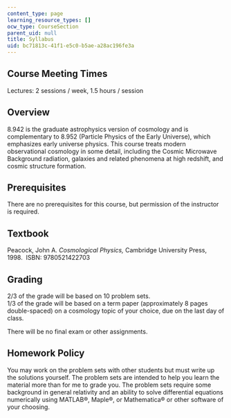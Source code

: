 ```yaml
---
content_type: page
learning_resource_types: []
ocw_type: CourseSection
parent_uid: null
title: Syllabus
uid: bc71813c-41f1-e5c0-b5ae-a28ac196fe3a
---
```


Course Meeting Times
--------------------

Lectures: 2 sessions / week, 1.5 hours / session

Overview
--------

8.942 is the graduate astrophysics version of cosmology and is complementary to 8.952 (Particle Physics of the Early Universe), which emphasizes early universe physics. This course treats modern observational cosmology in some detail, including the Cosmic Microwave Background radiation, galaxies and related phenomena at high redshift, and cosmic structure formation.

Prerequisites
-------------

There are no prerequisites for this course, but permission of the instructor is required.

Textbook
--------

Peacock, John A. _Cosmological Physics,_ Cambridge University Press, 1998.  ISBN: 9780521422703

Grading
-------

2/3 of the grade will be based on 10 problem sets.  
1/3 of the grade will be based on a term paper (approximately 8 pages double-spaced) on a cosmology topic of your choice, due on the last day of class.

There will be no final exam or other assignments.

Homework Policy
---------------

You may work on the problem sets with other students but must write up the solutions yourself. The problem sets are intended to help you learn the material more than for me to grade you. The problem sets require some background in general relativity and an ability to solve differential equations numerically using MATLAB®, Maple®, or Mathematica® or other software of your choosing.